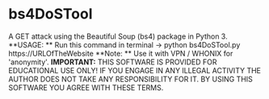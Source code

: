 # bs4DoSTool
A GET attack using the Beautiful Soup (bs4) package in Python 3.
**USAGE: ** Run this command in terminal -> python bs4DoSTool.py https://URLOfTheWebsite
**Note: ** Use it with VPN / WHONIX for 'anonymity'.
**IMPORTANT:** THIS SOFTWARE IS PROVIDED FOR EDUCATIONAL USE ONLY! IF YOU ENGAGE IN ANY ILLEGAL ACTIVITY THE AUTHOR DOES NOT TAKE ANY RESPONSIBILITY FOR IT. BY USING THIS SOFTWARE YOU AGREE WITH THESE TERMS.
